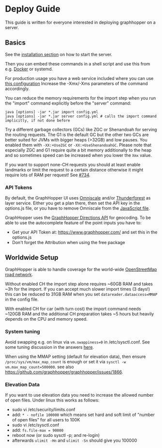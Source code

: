 # Deploy Guide

This guide is written for everyone interested in deploying graphhopper on a server.

## Basics

See the [installation section](../../README.md#installation) on how to start the server.

Then you can embed these commands in a shell script and use this from e.g. [Docker](../../README.md#docker) or systemd.

For production usage you have a web service included where you can use [this configuration](https://raw.githubusercontent.com/graphhopper/graphhopper/master/config-example.yml)
Increase the -Xmx/-Xms parameters of the command accordingly.

You can reduce the memory requirements for the import step when you run the
"import" command explicitly before the "server" command:

```
java [options] -jar *.jar import config.yml
java [options] -jar *.jar server config.yml # calls the import command implicitly, if not done before
```

Try a different garbage collectors (GCs) like ZGC or Shenandoah for serving the
routing requests. The G1 is the default GC but the other two GCs are better suited for JVMs with bigger heaps (>32GB) and low pauses.
You enabled them with `-XX:+UseZGC` or `-XX:+UseShenandoahGC`. Please note that especially ZGC and G1 require quite a
bit memory additionally to the heap and so sometimes speed can be increased when you lower the `Xmx` value.

If you want to support none-CH requests you should at least enable landmarks or limit the request to a
certain distance otherwise it might require lots of RAM per request! See [#734](https://github.com/graphhopper/graphhopper/issues/734).

### API Tokens

By default, the GraphHopper UI uses [Omniscale](http://omniscale.com/) and/or [Thunderforest](http://thunderforest.com/) as layer service.
Either you get a plan there, then set the API key in the options.js file, or you
have to remove Omniscale from the [JavaScript file](https://github.com/graphhopper/graphhopper/blob/master/web/src/main/resources/com/graphhopper/maps/js/map.js).

GraphHopper uses the [GraphHopper Directions API](https://docs.graphhopper.com/#tag/Geocoding-API) for geocoding.
To be able to use the autocomplete feature of the point inputs you have to:

 * Get your API Token at: https://www.graphhopper.com/ and set this in the options.js
 * Don't forget the Attribution when using the free package

## Worldwide Setup

GraphHopper is able to handle coverage for the world-wide [OpenStreetMap road network](http://planet.osm.org/).

Without enabled CH the import step alone requires ~60GB RAM and takes ~3h for the import. If you can accept
much slower import times (3 days!) this can be reduced to 31GB RAM when you set `datareader.dataaccess=MMAP` in the config file.

With enabled CH for car (with turn cost) the import command needs ~120GB RAM and the additional CH preparation takes ~5 hours
but heavily depends on the CPU and memory speed.

### System tuning

Avoid swapping e.g. on linux via `vm.swappiness=0` in /etc/sysctl.conf. See some tuning discussion in the answers [here](http://stackoverflow.com/q/38905739/194609).

When using the MMAP setting (default for elevation data), then ensure `/proc/sys/vm/max_map_count` is enough or set it via `sysctl -w vm.max_map_count=500000`. see also https://github.com/graphhopper/graphhopper/issues/1866.

### Elevation Data

If you want to use elevation data you need to increase the allowed number of open files. Under linux this works as follows:

 * sudo vi /etc/security/limits.conf
 * add: `* - nofile 100000`
   which means set hard and soft limit of "number of open files" for all users to 100K
 * sudo vi /etc/sysctl.conf
 * add: `fs.file-max = 90000`
 * reboot now (or sudo sysctl -p; and re-login)
 * afterwards `ulimit -Hn` and `ulimit -Sn` should give you 100000
 
